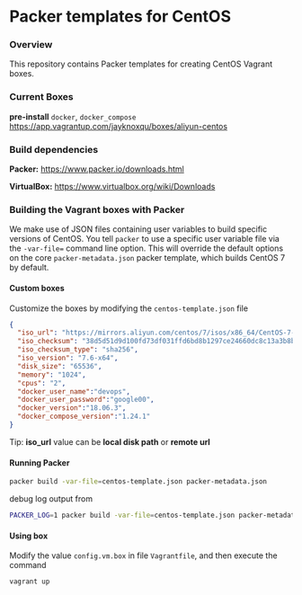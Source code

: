 # Packer templates for CentOS

### Overview

This repository contains Packer templates for creating CentOS Vagrant boxes.

### Current Boxes

**pre-install** `docker`, `docker_compose`
https://app.vagrantup.com/jayknoxqu/boxes/aliyun-centos

### Build dependencies

**Packer:** https://www.packer.io/downloads.html

**VirtualBox:** https://www.virtualbox.org/wiki/Downloads



### Building the Vagrant boxes with Packer

  We make use of JSON files containing user variables to build specific versions of CentOS.
You tell `packer` to use a specific user variable file via the `-var-file=` command line
option. This will override the default options on the core `packer-metadata.json` packer template,
which builds CentOS 7 by default.



#### Custom boxes

Customize the boxes by modifying the `centos-template.json` file
```json
{
  "iso_url": "https://mirrors.aliyun.com/centos/7/isos/x86_64/CentOS-7-x86_64-Minimal-1810.iso",
  "iso_checksum": "38d5d51d9d100fd73df031ffd6bd8b1297ce24660dc8c13a3b8b4534a4bd291c",
  "iso_checksum_type": "sha256",
  "iso_version": "7.6-x64",
  "disk_size": "65536",
  "memory": "1024",
  "cpus": "2",
  "docker_user_name":"devops",
  "docker_user_password":"google00",
  "docker_version":"18.06.3",
  "docker_compose_version":"1.24.1"
}
```
Tip: **iso_url** value can be **local disk path** or **remote url**



#### Running Packer

```bash
packer build -var-file=centos-template.json packer-metadata.json
```

debug log output from

```bash
PACKER_LOG=1 packer build -var-file=centos-template.json packer-metadata.json
```

#### Using box
Modify the value `config.vm.box` in file `Vagrantfile`, and then execute the command
```bash
vagrant up
```
